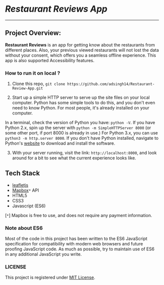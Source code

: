 # _Restaurant Reviews App_
---

## Project Overview:

**Restaurant Reviews** is an app for getting know about the restaurants from different places. Also, your previous viewed restaurants will not lost the data without your consent, which offers you a seamless offline experience.
This app is also supported Accessibility features.


### How to run it on local ?

1. Clone this repo, `git clone https://github.com/adsingh14/Restaurant-Review-App.git`

2. Start up a simple HTTP server to serve up the site files on your local computer. Python has some simple tools to do this, and you don't even need to know Python. For most people, it's already installed on your computer.

In a terminal, check the version of Python you have: `python -V`. If you have Python 2.x, spin up the server with `python -m SimpleHTTPServer 8000` (or some other port, if port 8000 is already in use.) For Python 3.x, you can use `python3 -m http.server 8000`. If you don't have Python installed, navigate to Python's [website](https://www.python.org/) to download and install the software.

3. With your server running, visit the link: `http://localhost:8000`, and look around for a bit to see what the current experience looks like.

## Tech Stack

- [leafletjs](https://leafletjs.com/)
- [Mapbox](https://www.mapbox.com/)`*` API
- HTML5
- CSS3
- Javascript (ES6)

[`*`] Mapbox is free to use, and does not require any payment information.

### Note about ES6

Most of the code in this project has been written to the ES6 JavaScript specification for compatibility with modern web browsers and future proofing JavaScript code. As much as possible, try to maintain use of ES6 in any additional JavaScript you write.

### LICENSE

This project is registered under [MIT License](/LICENSE).